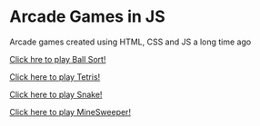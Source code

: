 # Arcade Games in JS
Arcade games created using HTML, CSS and JS a long time ago

[Click hre to play Ball Sort!](https://ailtonbsj.github.io/arcade-js/ballsort.html)

[Click here to play Tetris!](https://rawgit.com/ailtonbsj/arcade-js/master/tetris.html)

[Click here to play Snake!](https://rawgit.com/ailtonbsj/arcade-js/master/snake.html)

[Click here to play MineSweeper!](https://rawgit.com/ailtonbsj/arcade-js/master/minesweeper.html)